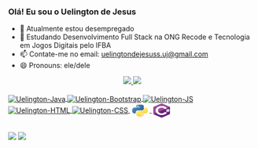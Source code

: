 ### Olá! Eu sou o Uelington de Jesus



- 🔭 Atualmente estou desempregado 
- 🌱 Estudando Desenvolvimento Full Stack na ONG Recode e Tecnologia em Jogos Digitais pelo IFBA
- 📫 Contate-me no email: uelingtondejesuss.uj@gmail.com
- 😄 Pronouns: ele/dele

<div align="center">
  <a href="https://github.com/UelingtonJesus">
  <img height="180em" src="https://github-readme-stats.vercel.app/api?username=UelingtonJesus&show_icons=true&theme=dark&include_all_commits=true&count_private=true"/>
  <img height="180em" src="https://github-readme-stats.vercel.app/api/top-langs/?username=UelingtonJesus&layout=compact&langs_count=7&theme=dark"/>
</div>
<div style="display: inline_block"><br>
  <img align="center" alt="Uelington-Java" height="30" width="40" src="https://cdn.jsdelivr.net/gh/devicons/devicon/icons/java/java-original.svg">
  <img align="center" alt="Uelington-Bootstrap" height="30" width="40" src="https://cdn.jsdelivr.net/gh/devicons/devicon/icons/bootstrap/bootstrap-plain-wordmark.svg">
  <img align="center" alt="Uelington-JS" height="30" width="40" src="https://cdn.jsdelivr.net/gh/devicons/devicon/icons/javascript/javascript-original.svg">
  <img align="center" alt="Uelington-HTML" height="30" width="40" src="https://cdn.jsdelivr.net/gh/devicons/devicon/icons/html5/html5-original.svg">
  <img align="center" alt="Uelington-CSS" height="30" width="40" src="https://cdn.jsdelivr.net/gh/devicons/devicon/icons/css3/css3-original.svg">
  <img align="center" alt="Uelington-Python" height="30" width="40" src="https://raw.githubusercontent.com/devicons/devicon/master/icons/python/python-original.svg">
  <img align="center" alt="Uelington-Csharp" height="30" width="40" src="https://raw.githubusercontent.com/devicons/devicon/master/icons/csharp/csharp-original.svg">
 
</div>
  
  ##
  
<div> 

  <a href = "mailto:contatouelingtondejesuss.uj@gmail.com"><img src="https://img.shields.io/badge/-Gmail-%23333?style=for-the-badge&logo=gmail&logoColor=white" target="_blank"></a>
  <a href="https://www.linkedin.com/in/uelington-de-jesus-6a2784198/" target="_blank"><img src="https://img.shields.io/badge/-LinkedIn-%230077B5?style=for-the-badge&logo=linkedin&logoColor=white" target="_blank"></a> 
 
  
 
</div>
